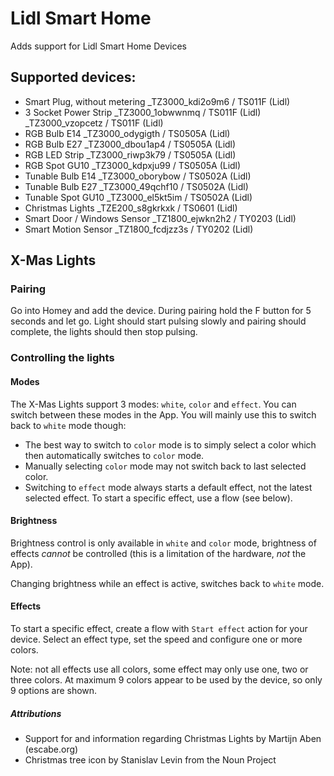# Lidl Smart Home
Adds support for Lidl Smart Home Devices

## Supported devices:
- Smart Plug, without metering
    _TZ3000_kdi2o9m6 / TS011F (Lidl)
- 3 Socket Power Strip
    _TZ3000_1obwwnmq / TS011F (Lidl)
    _TZ3000_vzopcetz / TS011F (Lidl)
- RGB Bulb E14
    _TZ3000_odygigth / TS0505A (Lidl)
- RGB Bulb E27
    _TZ3000_dbou1ap4 / TS0505A (Lidl)
- RGB LED Strip
    _TZ3000_riwp3k79 / TS0505A (Lidl)
- RGB Spot GU10
    _TZ3000_kdpxju99 / TS0505A (Lidl)
- Tunable Bulb E14
    _TZ3000_oborybow / TS0502A (Lidl)
- Tunable Bulb E27
    _TZ3000_49qchf10 / TS0502A (Lidl)
- Tunable Spot GU10
    _TZ3000_el5kt5im / TS0502A (Lidl)
- Christmas Lights
    _TZE200_s8gkrkxk / TS0601 (Lidl)
- Smart Door / Windows Sensor
    _TZ1800_ejwkn2h2 / TY0203 (Lidl)
- Smart Motion Sensor
   _TZ1800_fcdjzz3s / TY0202 (Lidl)


## X-Mas Lights

### Pairing
Go into Homey and add the device. During pairing hold the F button for 5 seconds and let go. Light should start pulsing 
slowly and pairing should complete, the lights should then stop pulsing.

### Controlling the lights

#### Modes
The X-Mas Lights support 3 modes: `white`, `color` and `effect`. You can switch between these modes in the App. 
You will mainly use this to switch back to `white` mode though:

* The best way to switch to `color` mode is to simply select a color which then automatically switches to `color` mode.
* Manually selecting `color` mode may not switch back to last selected color.
* Switching to `effect` mode always starts a default effect, not the latest selected effect. To start a specific effect,
use a flow (see below).

#### Brightness
Brightness control is only available in `white` and `color` mode, brightness of effects _cannot_ be controlled (this is
a limitation of the hardware, _not_ the App). 

Changing brightness while an effect is active, switches back to `white` mode. 

#### Effects
To start a specific effect, create a flow with `Start effect` action for your device. Select an effect type, 
set the speed and configure one or more colors.

Note: not all effects use all colors, some effect may only use one, two or three colors. At maximum 9 colors appear
to be used by the device, so only 9 options are shown.

##### Attributions
* Support for and information regarding Christmas Lights by Martijn Aben (escabe.org)
* Christmas tree icon by Stanislav Levin from the Noun Project
